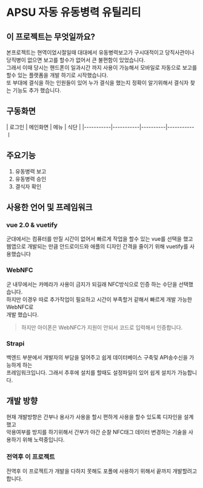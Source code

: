 # APSU 자동 유동병력 유틸리티

## 이 프로젝트는 무엇일까요?
본프로젝트는 현역이었시절일때 대대에서 유동병력보고가 구시대적이고 당직사관이나 당직병이 없으면 보고를 할수가 없어서 큰 불편함이 있었습니다.<br>
그래서 이때 당시는 핸드폰이 일과시간 까지 사용이 가능해서 모바일로 자동으로 보고를 할수 있는 플랫폼을 개발 하기로 시작했습니다.<br>
또 부대에 결식을 하는 인원들이 있어 누가 결식을 했는지 정확이 알기위해서 결식자 찾는 기능도 추가 했습니다.<br>

## 구동화면
|  로그인   | 메인화면   |   메뉴    | 식단       |
|-----------|-----------|----------|-----------ㅣ
## 주요기능
 1. 유동병력 보고<br>
 2. 유동병력 승인<br>
 3. 결식자 확인<br>
 
 ## 사용한 언어 및 프레임워크
 ### vue 2.0 & vuetify
 군대에서는 컴퓨터를 만질 시간이 없어서 빠르게 작업을 할수 있는 vue를 선택을 했고<br>
 웹앱으로 개발되는 만큼 안드로이드와 애플의 디자인 간격을 줄이기 위해 vuetify를 사용했습니다
 
 ### WebNFC
 군 내무에서는 카메라가 사용이 금지가 되길래 NFC방식으로 인증 하는 수단을 선택했습니다.<Br>
 하지만 이경우 따로 추가작업이 필요하고 시간이 부족할거 같해서 빠르게 개발 가능한 WebNFC로<br>
 개발 했습니다.<br>
 > 하지만 아이폰은 WebNFC가 지원이 안되서 코드로 입력해서 인증합니다.

 ### Strapi
 백엔드 부분에서 개발자의 부담을 덜어주고 쉽게 데이터베이스 구축및 API송수신을 가능하게 하는<br>
 프레임워크입니다. 그래서 추후에 설치를 할때도 설정파일이 있어 쉽게 설치가 가능합니다.
 
## 개발 방향
현재 개발방향은 간부나 용사가 사용을 할시 편하게 사용을 할수 있도록 디자인을 설계했고<br>
악용여부를 방지를 하기위해서 간부가 야간 순찰 NFC태그 데이터 변경하는 기술을 사용하기 위해 노력중입니다.<br>

### 전역후 이 프로젝트
전역후 이 프로젝트가 개발을 다하지 못해도 포폴에 사용하기 위해서 끝까지 개발할려고 합니다.
